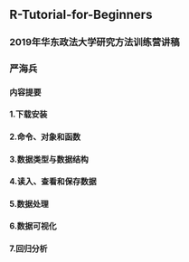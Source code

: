 ## R-Tutorial-for-Beginners
### 2019年华东政法大学研究方法训练营讲稿
### 严海兵

#### 内容提要
#### 1.下载安装
#### 2.命令、对象和函数
#### 3.数据类型与数据结构
#### 4.读入、查看和保存数据
#### 5.数据处理
#### 6.数据可视化
#### 7.回归分析
